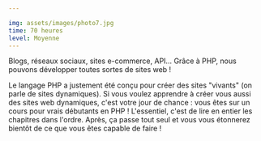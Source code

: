 ```yaml
---

img: assets/images/photo7.jpg
time: 70 heures
level: Moyenne
---
```


Blogs, réseaux sociaux, sites e-commerce, API… Grâce à PHP, nous pouvons développer toutes sortes de sites web !

Le langage PHP a justement été conçu pour créer des sites "vivants" (on parle de sites dynamiques). Si vous voulez apprendre à créer vous aussi des sites web dynamiques, c'est votre jour de chance : vous êtes sur un cours pour vrais débutants en PHP !
L'essentiel, c'est de lire en entier les chapitres dans l'ordre. Après, ça passe tout seul et vous vous étonnerez bientôt de ce que vous êtes capable de faire ! 

